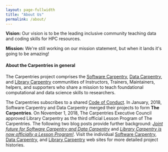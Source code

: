 ```yaml
---
layout: page-fullwidth
title: "About Us"
permalink: /about/
---
```


**Vision:** Our vision is to be the leading inclusive community teaching data and coding skills for HPC resources.

**Mission:** We're still working on our mission statement, but when it lands it's going to be amazing!

#### About the Carpentries in general

The Carpentries project comprises the 
<a href="https://software-carpentry.org/">Software Carpentry</a>, 
<a href="http://www.datacarpentry.org/">Data Carpentry</a>, and 
<a href="https://librarycarpentry.org/">Library Carpentry</a> communities of
Instructors, Trainers, Maintainers, helpers, and supporters who share a mission
to teach foundational computational and data science skills to researchers. 

The Carpentries subscribes to a shared
<a href="http://docs.carpentries.org/topic_folders/policies/code-of-conduct.html">Code of Conduct</a>.
In January, 2018, Software Carpentry and Data Carpentry merged their projects to
form <strong>The Carpentries</strong>. On November 1, 2018, The Carpentries
Executive Council approved Library Carpentry as the third official Lesson Program
of The Carpentries. The following two blog posts provide further background:
<i><a href="https://software-carpentry.org/blog/2017/09/merger.html">Joint future
for Software Carpentry and Data Carpentry</a></i> and
<i><a href="https://carpentries.org/blog/2018/11/welcoming-library-carpentry/">Library Carpentry is now officially a Lesson Program!</a></i>.
Visit the individual
<a href="https://software-carpentry.org/">Software Carpentry</a>,
<a href="http://www.datacarpentry.org/">Data Carpentry</a>, and
<a href="https://librarycarpentry.org/">Library Carpentry</a> web sites for more
detailed project histories.